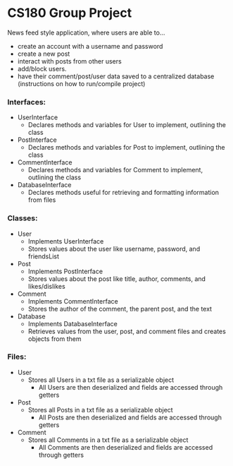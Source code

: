 # CS180 Group Project
News feed style application, where users are able to...
- create an account with a username and password
- create a new post
- interact with posts from other users
- add/block users.
- have their comment/post/user data saved to a centralized database
(instructions on how to run/compile project)

### Interfaces:
 - UserInterface
   - Declares methods and variables for User to implement, outlining the class
 - PostInterface
   - Declares methods and variables for Post to implement, outlining the class
 - CommentInterface
   - Declares methods and variables for Comment to implement, outlining the class
 - DatabaseInterface
   - Declares methods useful for retrieving and formatting information from files

### Classes:
 - User
   - Implements UserInterface
   - Stores values about the user like username, password, and friendsList
 - Post
   - Implements PostInterface 
   - Stores values about the post like title, author, comments, and likes/dislikes
 - Comment
   - Implements CommentInterface
   - Stores the author of the comment, the parent post, and the text
 - Database
   - Implements DatabaseInterface
   - Retrieves values from the user, post, and comment files and creates objects from them

### Files:
- User
  - Stores all Users in a txt file as a serializable object
    - All Users are then deserialized and fields are accessed through getters  
- Post
  - Stores all Posts in a txt file as a serializable object
    - All Posts are then deserialized and fields are accessed through getters  
- Comment
  - Stores all Comments in a txt file as a serializable object
    - All Comments are then deserialized and fields are accessed through getters  
